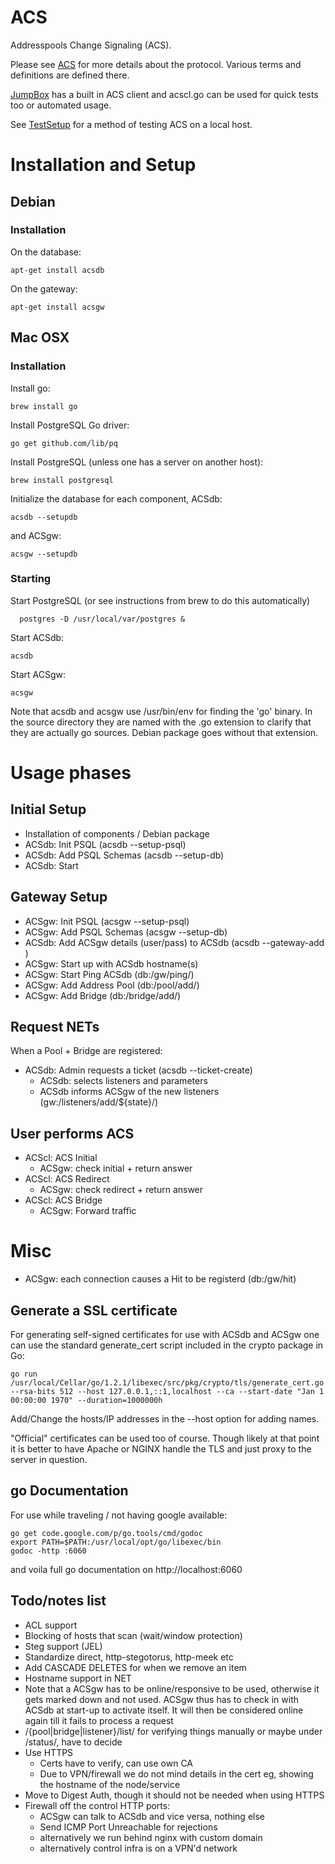 # ACS

Addresspools Change Signaling (ACS).

Please see [ACS](doc/acs.md) for more details about the protocol.
Various terms and definitions are defined there.

[JumpBox](http://github.com/SRI-CSL/jumpbox) has a built in ACS client and acscl.go can be used for quick tests too or automated usage.

See [TestSetup](doc/testsetup.md) for a method of testing ACS on a local host.

# Installation and Setup

## Debian

### Installation

On the database:
```
apt-get install acsdb
```

On the gateway:
```
apt-get install acsgw
```

## Mac OSX

### Installation

Install go:
```
brew install go
```

Install PostgreSQL Go driver:
```
go get github.com/lib/pq
```

Install PostgreSQL (unless one has a server on another host):
```
brew install postgresql
```

Initialize the database for each component, ACSdb:
```
acsdb --setupdb
```

and ACSgw:
```
acsgw --setupdb
```


### Starting

Start PostgreSQL (or see instructions from brew to do this automatically)
```
  postgres -D /usr/local/var/postgres &
```

Start ACSdb:
```
acsdb
```

Start ACSgw:
```
acsgw
```

Note that acsdb and acsgw use /usr/bin/env for finding the 'go' binary.
In the source directory they are named with the .go extension to clarify that
they are actually go sources. Debian package goes without that extension.

# Usage phases

## Initial Setup

- Installation of components / Debian package
- ACSdb: Init PSQL (acsdb --setup-psql)
- ACSdb: Add PSQL Schemas (acsdb --setup-db)
- ACSdb: Start

## Gateway Setup

- ACSgw: Init PSQL (acsgw --setup-psql)
- ACSgw: Add PSQL Schemas (acsgw --setup-db)
- ACSdb: Add ACSgw details (user/pass) to ACSdb (acsdb --gateway-add <username> <password>)
- ACSgw: Start up with ACSdb hostname(s)
- ACSgw: Start Ping ACSdb (db:/gw/ping/)
- ACSgw: Add Address Pool (db:/pool/add/)
- ACSgw: Add Bridge (db:/bridge/add/)

## Request NETs

When a Pool + Bridge are registered:

- ACSdb: Admin requests a ticket (acsdb --ticket-create)
  - ACSdb: selects listeners and parameters
  - ACSdb informs ACSgw of the new listeners (gw:/listeners/add/${state}/)

## User performs ACS

- ACScl: ACS Initial
  - ACSgw: check initial + return answer
- ACScl: ACS Redirect
  - ACSgw: check redirect + return answer
- ACScl: ACS Bridge
  - ACSgw: Forward traffic

# Misc
- ACSgw: each connection causes a Hit to be registerd (db:/gw/hit)

## Generate a SSL certificate

For generating self-signed certificates for use with ACSdb and ACSgw one can use
the standard generate_cert script included in the crypto package in Go:

```
go run /usr/local/Cellar/go/1.2.1/libexec/src/pkg/crypto/tls/generate_cert.go --rsa-bits 512 --host 127.0.0.1,::1,localhost --ca --start-date "Jan 1 00:00:00 1970" --duration=1000000h
```

Add/Change the hosts/IP addresses in the --host option for adding names.

"Official" certificates can be used too of course. Though likely at that point
it is better to have Apache or NGINX handle the TLS and just proxy to the server
in question.

## go Documentation

For use while traveling / not having google available:

```
go get code.google.com/p/go.tools/cmd/godoc
export PATH=$PATH:/usr/local/opt/go/libexec/bin
godoc -http :6060
```

and voila full go documentation on http://localhost:6060

## Todo/notes list

- ACL support
- Blocking of hosts that scan (wait/window protection)
- Steg support (JEL)
- Standardize direct, http-stegotorus, http-meek etc
- Add CASCADE DELETES for when we remove an item
- Hostname support in NET
- Note that a ACSgw has to be online/responsive to be used, otherwise it gets marked down
  and not used. ACSgw thus has to check in with ACSdb at start-up to activate itself.
  It will then be considered online again till it fails to process a request
- /{pool|bridge|listener}/list/ for verifying things manually
  or maybe under /status/, have to decide
- Use HTTPS
  - Certs have to verify, can use own CA
  - Due to VPN/firewall we do not mind details in the cert
    eg, showing the hostname of the node/service
- Move to Digest Auth, though it should not be needed when using HTTPS
- Firewall off the control HTTP ports:
  - ACSgw can talk to ACSdb and vice versa, nothing else
  - Send ICMP Port Unreachable for rejections
  - alternatively we run behind nginx with custom domain
  - alternatively control infra is on a VPN'd network

